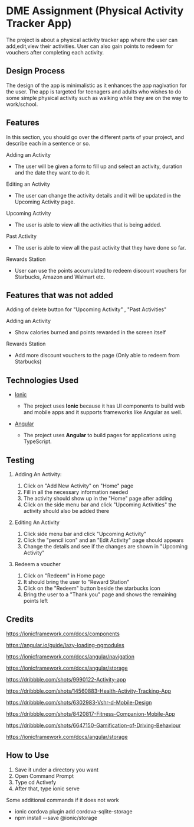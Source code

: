# DME Assignment (Physical Activity Tracker App)

The project is about a physical activity tracker app where the user can add,edit,view their activities. User can also gain points to redeem for vouchers after completing each activity.
 
## Design Process

The design of the app is minimalistic as it enhances the app nagivation for the user. The app is targeted for teenagers and adults who wishes to do some simple physical activity such as walking while they are on the way to work/school. 

## Features

In this section, you should go over the different parts of your project, and describe each in a sentence or so.

Adding an Activity
- The user will be given a form to fill up and select an activity, duration and the date they want to do it.

Editing an Activity
- The user can change the activity details and it will be updated in the Upcoming Activity page.

Upcoming Activity
- The user is able to view all the activities that is being added.

Past Activity
- The user is able to view all the past activity that they have done so far.

Rewards Station
- User can use the points accumulated to redeem discount vouchers for Starbucks, Amazon and Walmart etc.

## Features that was not added

Adding of delete button for "Upcoming Activity" , "Past Activities"

Adding an Activity
- Show calories burned and points rewarded in the screen itself

Rewards Station
- Add more discount vouchers to the page (Only able to redeem from Starbucks)

## Technologies Used

- [Ionic](https://ionicframework.com/)
    - The project uses **Ionic** because it has UI components to build web and mobile apps and it supports frameworks like Angular as well.

- [Angular](https://angular.io/)
    - The project uses **Angular** to build pages for applications using TypeScript.


## Testing

1. Adding An Activity:
    1. Click on "Add New Activity" on "Home" page
    2. Fill in all the necessary information needed
    3. The activity should show up in the "Home" page after adding
    4. Click on the side menu bar and click "Upcoming Activities" the activity should also be added there

2. Editing An Activity
    1. Click side menu bar and click "Upcoming Activity"
    2. Click the "pencil icon" and an "Edit Activity" page should appears
    3. Change the details and see if the changes are shown in "Upcoming Activity"

3. Redeem a voucher
    1. Click on "Redeem" in Home page
    2. It should bring the user to "Reward Station"
    3. Click on the "Redeem" button beside the starbucks icon
    4. Bring the user to a "Thank you" page and shows the remaining points left

## Credits
https://ionicframework.com/docs/components

https://angular.io/guide/lazy-loading-ngmodules

https://ionicframework.com/docs/angular/navigation

https://ionicframework.com/docs/angular/storage

https://dribbble.com/shots/9990122-Activity-app

https://dribbble.com/shots/14560883-Health-Activity-Tracking-App

https://dribbble.com/shots/6302983-Vshr-d-Mobile-Design

https://dribbble.com/shots/8420817-Fitness-Companion-Mobile-App

https://dribbble.com/shots/6647150-Gamification-of-Driving-Behaviour

https://ionicframework.com/docs/angular/storage

## How to Use

1) Save it under a directory you want
2) Open Command Prompt
3) Type cd Activefy
4) After that, type ionic serve

Some additional commands if it does not work

- ionic cordova plugin add cordova-sqlite-storage
- npm install --save @ionic/storage








